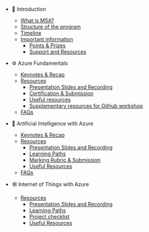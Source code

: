 - <span class='sidebar_emoji'>🚀</span> Introduction 

  - [What is MSA?](/docs/intro/what-is-msa.md)
  - [Structure of the program](/docs/intro/structure.md)
  - [Timeline](/docs/intro/timeline.md)
  - [Important information](/docs/intro/important.md)
  	- [Points & Prizes](/docs/intro/important?id=_1-points-amp-prizes)
  	- [Support and Resources](/docs/intro/important?id=_2-support-and-resources)

- <span class='sidebar_emoji'>⚙️</span> Azure Fundamentals

  - [Keynotes & Recap](/docs/azure/notes.md)
  - [Resources](/docs/azure/resources.md)
  	- [Presentation Slides and Recording](/docs/azure/resources?id=_1-presentation-slides-and-recording)
  	- [Certification & Submission](/docs/azure/resources?id=_2-certification-amp-submission)
  	- [Useful resources](/docs/azure/resources?id=_3-useful-resources)
  	- [Supplementary resources for Github workshop](/docs/azure/resources?id=_4-supplementary-resources-for-Github-workshop)
  - [FAQs](/docs/azure/faq.md)

- <span class='sidebar_emoji'>🤖</span> Artificial Intelligence with Azure

  - [Keynotes & Recap](/docs/ai/notes.md)    
  - [Resources](/docs/ai/resources.md)
    - [Presentation Slides and Recording](/docs/ai/resources?id=_1-presentation-slides-and-recording)
    - [Learning Paths](/docs/ai/resources?id=_2-learning-paths)
    - [Marking Rubric & Submission](/docs/ai/resources?id=_3-marking-rubric-amp-submission)
    - [Useful Resources](/docs/ai/resources?id=_4-useful-resources)
  - [FAQs](/docs/ai/faq.md)

- <span class='sidebar_emoji'>🕸️</span> Internet of Things with Azure
  
  - [Resources](/docs/iot/resources.md)
    - [Presentation Slides and Recording](/docs/iot/resources?id=_1-presentation-slides-and-recording)
    - [Learning Paths](/docs/iot/resources?id=_2-learning-paths)
    - [Project checklist](/docs/iot/resources?id=_3-project-checklist)
    - [Useful Resources](/docs/iot/resources?id=_4-useful-resources)
